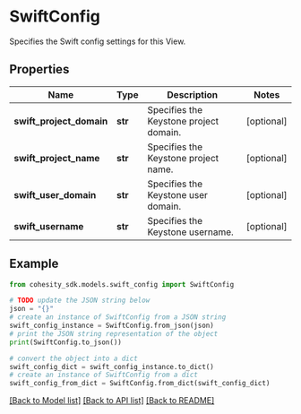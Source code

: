 # SwiftConfig

Specifies the Swift config settings for this View.

## Properties

Name | Type | Description | Notes
------------ | ------------- | ------------- | -------------
**swift_project_domain** | **str** | Specifies the Keystone project domain. | [optional] 
**swift_project_name** | **str** | Specifies the Keystone project name. | [optional] 
**swift_user_domain** | **str** | Specifies the Keystone user domain. | [optional] 
**swift_username** | **str** | Specifies the Keystone username. | [optional] 

## Example

```python
from cohesity_sdk.models.swift_config import SwiftConfig

# TODO update the JSON string below
json = "{}"
# create an instance of SwiftConfig from a JSON string
swift_config_instance = SwiftConfig.from_json(json)
# print the JSON string representation of the object
print(SwiftConfig.to_json())

# convert the object into a dict
swift_config_dict = swift_config_instance.to_dict()
# create an instance of SwiftConfig from a dict
swift_config_from_dict = SwiftConfig.from_dict(swift_config_dict)
```
[[Back to Model list]](../README.md#documentation-for-models) [[Back to API list]](../README.md#documentation-for-api-endpoints) [[Back to README]](../README.md)


